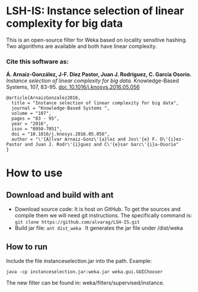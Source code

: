 # LSH-IS: Instance selection of linear complexity for big data

This is an open-source filter for Weka based on locality sensitive hashing. Two algorithms are available and both have linear complexity.


### Cite this software as:
 **Á. Arnaiz-González, J-F. Díez Pastor, Juan J. Rodríguez, C. García Osorio.** _Instance selection of linear complexity for big data._ Knowledge-Based Systems, 107, 83-95. [doi: 10.1016/j.knosys.2016.05.056](https://doi.org/10.1016/j.knosys.2016.05.056)

```
@article{ArnaizGonzalez2016,   
  title = "Instance selection of linear complexity for big data",   
  journal = "Knowledge-Based Systems ",   
  volume = "107",   
  pages = "83 - 95",   
  year = "2016",   
  issn = "0950-7051",   
  doi = "10.1016/j.knosys.2016.05.056",   
  author = "\'{A}lvar Arnaiz-Gonz\'{a}lez and Jos\'{e} F. D\'{i}ez-Pastor and Juan J. Rodr\'{i}guez and C\'{e}sar Garc\'{i}a-Osorio"   
}
```


# How to use

## Download and build with ant
- Download source code: It is host on GitHub. To get the sources and compile them we will need git instructions. The specifically command is:
```git clone https://github.com/alvarag/LSH-IS.git ```
- Build jar file: 
```ant dist_weka ```
It generates the jar file under /dist/weka



## How to run

Include the file instanceselection.jar into the path. Example: 

```java -cp instanceselection.jar:weka.jar weka.gui.GUIChooser```

The new filter can be found in: weka/filters/supervised/instance.
